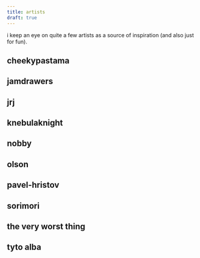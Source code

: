 ```yaml
---
title: artists
draft: true
---
```


i keep an eye on quite a few artists as a source of inspiration (and also just for fun). 

## cheekypastama

## jamdrawers

## jrj

## knebulaknight

## nobby

## olson

## pavel-hristov

## sorimori

## the very worst thing

## tyto alba